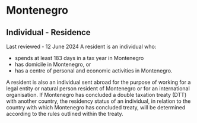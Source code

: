 # Montenegro
## Individual - Residence
Last reviewed - 12 June 2024
A resident is an individual who:
  * spends at least 183 days in a tax year in Montenegro
  * has domicile in Montenegro, or
  * has a centre of personal and economic activities in Montenegro.


A resident is also an individual sent abroad for the purpose of working for a legal entity or natural person resident of Montenegro or for an international organisation.
If Montenegro has concluded a double taxation treaty (DTT) with another country, the residency status of an individual, in relation to the country with which Montenegro has concluded treaty, will be determined according to the rules outlined within the treaty.
